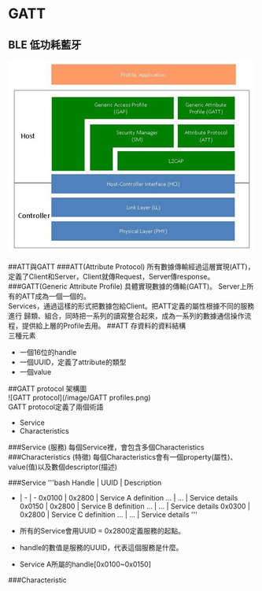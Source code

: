 # GATT
## BLE 低功耗藍牙
![BLE](/image/BLE-training.jpg)

##ATT與GATT
###ATT(Attribute Protocol)
所有數據傳輸經過這層實現(ATT)，定義了Client和Server，Client就傳Request，Server傳response。
###GATT(Generic Attribute Profile)
具體實現數據的傳輸(GATT)。 Server上所有的ATT成為一個一個的。   
Services，通過這樣的形式把數據包給Client。把ATT定義的屬性根據不同的服務進行 歸類、組合，同時把一系列的讀寫整合起來，成為一系列的數據通信操作流程，提供給上層的Profile去用。
##ATT
存資料的資料結構   
三種元素   
- 一個16位的handle   
- 一個UUID，定義了attribute的類型   
- 一個value

##GATT protocol
架構圖   
![GATT protocol](/image/GATT profiles.png)   
GATT protocol定義了兩個術語
- Service
- Characteristics   

###Service (服務)
每個Service裡，會包含多個Characteristics
###Characteristics (特徵)
每個Characteristics會有一個property(屬性)、value(值)以及數個descriptor(描述)

###Service
'''bash
Handle | UUID | Description
- | - | -
0x0100 | 0x2800 | Service A definition
... | ... | Service details
0x0150 | 0x2800 | Service B definition
... | ... | Service details
0x0300 | 0x2800 | Service C definition
... | ... | Service details
'''

- 所有的Service會用UUID = 0x2800定義服務的起點。
- handle的數值是服務的UUID，代表這個服務是什麼。
- Service A所屬的handle[0x0100~0x0150]

###Characteristic